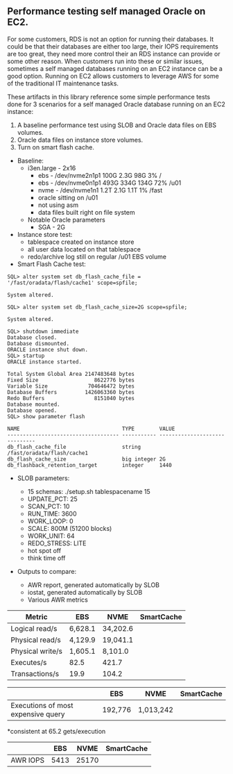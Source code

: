 ## Performance testing self managed Oracle on EC2.
For some customers, RDS is not an option for running their databases. It could be that their databases are either too large, their IOPS requirements are too great, they need more control their an RDS instance can provide or some other reason. When customers run into these or similar issues, sometimes a self managed databases running on an EC2 instance can be a good option. Running on EC2 allows customers to leverage AWS for some of the traditional IT maintenance tasks.

These artifacts in this library reference some simple performance tests done for 3 scenarios for a self managed Oracle database running on an EC2 instance:
1. A baseline performance test using SLOB and Oracle data files on EBS volumes.
2. Oracle data files on instance store volumes.
3. Turn on smart flash cache.

- Baseline:
  - i3en.large - 2x16
    - ebs - /dev/nvme2n1p1  100G  2.3G   98G   3% /
    - ebs - /dev/nvme0n1p1  493G  334G  134G  72% /u01
    - nvme - /dev/nvme1n1    1.2T  2.1G  1.1T   1% /fast
    - oracle sitting on /u01
    - not using asm
    - data files built right on file system
  - Notable Oracle parameters
    - SGA - 2G
- Instance store test:
    - tablespace created on instance store
    - all user data located on that tablespace
    - redo/archive log still on regular /u01 EBS volume
- Smart Flash Cache test:
```
SQL> alter system set db_flash_cache_file = '/fast/oradata/flash/cache1' scope=spfile;

System altered.

SQL> alter system set db_flash_cache_size=2G scope=spfile;

System altered.

SQL> shutdown immediate
Database closed.
Database dismounted.
ORACLE instance shut down.
SQL> startup
ORACLE instance started.

Total System Global Area 2147483648 bytes
Fixed Size                  8622776 bytes
Variable Size             704646472 bytes
Database Buffers         1426063360 bytes
Redo Buffers                8151040 bytes
Database mounted.
Database opened.
SQL> show parameter flash

NAME                                 TYPE        VALUE
------------------------------------ ----------- ------------------------------
db_flash_cache_file                  string      /fast/oradata/flash/cache1
db_flash_cache_size                  big integer 2G
db_flashback_retention_target        integer     1440
```
- SLOB parameters:
  - 15 schemas: ./setup.sh tablespacename 15
  - UPDATE_PCT: 25
  - SCAN_PCT: 10
  - RUN_TIME: 3600
  - WORK_LOOP: 0
  - SCALE: 800M (51200 blocks)
  - WORK_UNIT: 64
  - REDO_STRESS: LITE
  - hot spot off
  - think time off

- Outputs to compare:
  - AWR report, generated automatically by SLOB
  - iostat, generated automatically by SLOB
  - Various AWR metrics

| Metric           |    EBS     |   NVME   | SmartCache |
| ----             | ---------- | -------- | ---------- |
| Logical read/s   |  6,628.1   | 34,202.6 | 
| Physical read/s  |  4,129.9   | 19,041.1 | 
| Physical write/s |  1,605.1   | 8,101.0  | 
| Executes/s       |   82.5     |  421.7   |
| Transactions/s   |   19.9     |  104.2   |

|                                  |     EBS     |    NVME    | SmartCache |
| -------------                    |  --------   |   -------  | ---------  |
|Executions of most expensive query |   192,776   |  1,013,242 |   | 

*consistent at 65.2 gets/execution


|              |   EBS    |  NVME  |  SmartCache |
| ----         | -------  | ------ |  -------    |
| AWR IOPS     |   5413   |  25170 |             |


